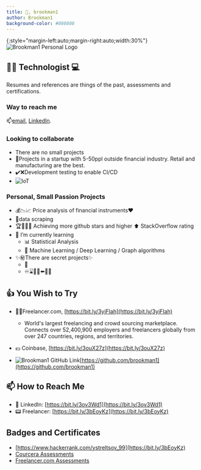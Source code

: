 ```yaml
---
title: 👋, brookman1
author: Brookman1
background-color: #080808
---
```


{:style="margin-left:auto;margin-right:auto;width:30%"}
![Brookman1 Personal Logo](/brookman1/assets/Brookman1_logo.png)

## 🧑‍💻 Technologist 💻

Resumes and references are things of the past, assessments and certifications.

### Way to reach me

📫[email](mailto:ystreltsov_99@yahoo.com), [LinkedIn](https://www.linkedin.com/in/ystreltsov/).

### Looking to collaborate

- There are no small projects
- 🔧Projects in a startup with 5-50ppl outside financial industry.  Retail and manufacturing are the best.
- ✔️❌Development testing to enable CI/CD
- ![IoT](/brookman1/assets/noun-iot-7399020.png)

### Personal, Small Passion Projects

- 💰📉📈 Price analysis of financial instruments❤️
- 🥄data scraping
- 🏆🥇🥈🥉 Achieving more github stars and higher ⬆️ StackOverflow rating
- 🌱 I’m currently learning
  - 📊 Statistical Analysis
  - 🤖 Machine Learning / Deep Learning / Graph algorithms
- ✨㊙️There are secret projects✨
  - 📄
  - ♾️⌛🧑‍🏭⬅️🐷💄

## 👍 You Wish to Try

- 👨‍🏭Freelancer.com, [https://bit.ly/3yjFIah](https://bit.ly/3yjFIah)
  - World's largest freelancing and crowd sourcing marketplace. Connects over 52,400,900 employers and freelancers globally from over 247 countries, regions, and territories.
- 💵 Coinbase, [https://bit.ly/3ouX27z](https://bit.ly/3ouX27z)

- ![Brookman1 GitHub Link](/brookman1/assets/github-mark-white.png)[https://github.com/brookman1](https://github.com/brookman1)

## 📫 How to Reach Me

- 💼 LinkedIn: [https://bit.ly/3ov3Wd1](https://bit.ly/3ov3Wd1)
- 📟 Freelancer: [https://bit.ly/3bEoyKz](https://bit.ly/3bEoyKz)

## Badges and Certificates

- [https://www.hackerrank.com/ystreltsov_99](https://bit.ly/3bEoyKz)
- [Courcera Assessments](courcera.com)
- [Freelancer.com Assessments](freelancer.com)

<!---
brookman1/brookman1 is a ✨ special ✨ repository because its `README.md` (this file) appears on your GitHub profile.
You can click the Preview link to take a look at your changes.
--->
